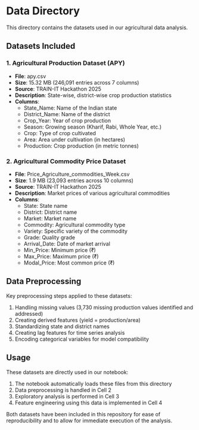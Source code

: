 # Data Directory

This directory contains the datasets used in our agricultural data analysis.

## Datasets Included

### 1. Agricultural Production Dataset (APY)
- **File**: apy.csv
- **Size**: 15.32 MB (246,091 entries across 7 columns)
- **Source**: TRAIN-IT Hackathon 2025
- **Description**: State-wise, district-wise crop production statistics
- **Columns**:
  - State_Name: Name of the Indian state
  - District_Name: Name of the district
  - Crop_Year: Year of crop production
  - Season: Growing season (Kharif, Rabi, Whole Year, etc.)
  - Crop: Type of crop cultivated
  - Area: Area under cultivation (in hectares)
  - Production: Crop production (in metric tonnes)

### 2. Agricultural Commodity Price Dataset
- **File**: Price_Agriculture_commodities_Week.csv
- **Size**: 1.9 MB (23,093 entries across 10 columns)
- **Source**: TRAIN-IT Hackathon 2025
- **Description**: Market prices of various agricultural commodities
- **Columns**:
  - State: State name
  - District: District name
  - Market: Market name
  - Commodity: Agricultural commodity type
  - Variety: Specific variety of the commodity
  - Grade: Quality grade
  - Arrival_Date: Date of market arrival
  - Min_Price: Minimum price (₹)
  - Max_Price: Maximum price (₹)
  - Modal_Price: Most common price (₹)

## Data Preprocessing
Key preprocessing steps applied to these datasets:
1. Handling missing values (3,730 missing production values identified and addressed)
2. Creating derived features (yield = production/area)
3. Standardizing state and district names
4. Creating lag features for time series analysis
5. Encoding categorical variables for model compatibility

## Usage
These datasets are directly used in our notebook:
1. The notebook automatically loads these files from this directory
2. Data preprocessing is handled in Cell 2
3. Exploratory analysis is performed in Cell 3
4. Feature engineering using this data is implemented in Cell 4

Both datasets have been included in this repository for ease of reproducibility and to allow for immediate execution of the analysis.
